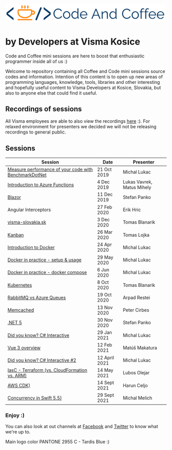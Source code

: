 ![logo.png](docs/images/logo2.png)

# by Developers at Visma Kosice

Code and Coffee mini sessions are here to boost that enthusiastic programmer inside all of us :)

Welcome to repository containing all Coffee and Code mini sessions source codes and information.
Intention of this content is to open up new areas of programming languages, knowledge, tools, libraries and other interesting and hopefully useful content to Visma Developers at Kosice, Slovakia, but also to anyone else that could find it useful.

## Recordings of sessions

All Visma employees are able to also view the recordings [here](https://drive.google.com/drive/u/1/folders/0ByFmB7T5OLmGfnpHcm50WTZYaGRYcGJrZDJMSGdRNmxkUDUwal81VDQxb2xHSzlpLVZzazQ) :).
For relaxed environment for presenters we decided we will not be releasing recordings to general public.

## Sessions

| Session | Date | Presenter |
|--------------|----------|--------------|
| [Measure performance of your code with BenchmarkDotNet](https://github.com/DevelopersVismaKosice/CodeAndCoffee/tree/master/sessions/1-Measure%20performance%20of%20your%20code%20with%20BenchmarkDotNet) | 21 Oct 2019 | Michal Lukac |
| [Introduction to Azure Functions](https://github.com/DevelopersVismaKosice/CodeAndCoffee/tree/master/sessions/2-Introduction%20to%20Azure%20Functions) | 4 Dec 2019 | Lukas Vavrek, Matus Mihely |
| [Blazor](https://github.com/DevelopersVismaKosice/CodeAndCoffee/tree/master/sessions/3-Blazor) | 11 Dec 2019 | Stefan Panko | Blazor, WebAssemply, C#, .NET
| Angular Interceptors | 27 Feb 2020 | Erik Hric |
| [visma-slovakia.sk](https://github.com/DevelopersVismaKosice/CodeAndCoffee/blob/master/sessions/5-Visma%20Slovakia/visma-slovakia.pdf) | 3 Dec 2020 | Tomas Blanarik |
| [Kanban](https://github.com/DevelopersVismaKosice/CodeAndCoffee/blob/master/sessions/6-Kanban/Kanban.pdf) | 26 Mar 2020 | Tomas Lojka |
| [Introduction to Docker](https://github.com/DevelopersVismaKosice/CodeAndCoffee/blob/master/sessions/7-Docker%20in%20Practice/Introduction%20to%20Docker.pdf) | 24 Apr 2020 | Michal Lukac |
| [Docker in practice - setup & usage](https://github.com/DevelopersVismaKosice/CodeAndCoffee/blob/master/sessions/Docker%20in%20Practice/README.Session-June-5-2020.md) | 29 May 2020 | Michal Lukac |
| [Docker in practice - docker compose](https://github.com/DevelopersVismaKosice/CodeAndCoffee/blob/master/sessions/Docker%20in%20Practice/README.Session-June-5-2020.md) | 6 Jun 2020 | Michal Lukac |
| [Kubernetes](https://github.com/DevelopersVismaKosice/CodeAndCoffee/blob/master/sessions/8-Kubernetes/README.md) | 8 Oct 2020 | Tomas Blanarik |
| [RabbitMQ vs Azure Queues](https://github.com/DevelopersVismaKosice/CodeAndCoffee/tree/master/sessions/9-RabbitMQ%20vs%20Azure%20Queues) | 19 Oct 2020 | Arpad Restei |
| [Memcached](https://github.com/DevelopersVismaKosice/CodeAndCoffee/tree/master/sessions/10-Memcached) | 13 Nov 2020 | Peter Cirbes |
| [.NET 5](https://github.com/DevelopersVismaKosice/CodeAndCoffee/tree/master/sessions/11-Dotnet5) | 30 Nov 2020 | Stefan Panko |
| [Did you know? C# Interactive](https://github.com/DevelopersVismaKosice/CodeAndCoffee/tree/master/sessions/12-Did%20you%20know%20-%20C%23/src) | 29 Jan 2021 | Michal Lukac |
| [Vue 3 overview](https://github.com/DevelopersVismaKosice/CodeAndCoffee/tree/master/sessions/13-Vue%203%20Overview/) | 12 Feb 2021 | Matúš Makatura |
| [Did you know? C# Interactive #2](https://github.com/DevelopersVismaKosice/CodeAndCoffee/tree/master/sessions/14-Did%20you%20know%20%232%20-%20C%23/src) | 12 April 2021 | Michal Lukac |
| [IasC - Terraform (vs. CloudFormation vs. ARM)](https://github.com/DevelopersVismaKosice/CodeAndCoffee/tree/master/sessions/15-IasC-Terraform-CloudFormation-Arm/) | 14 May 2021 | Lubos Olejar |
| [AWS CDK)](https://github.com/DevelopersVismaKosice/CodeAndCoffee/tree/master/sessions/15-Aws%20CDK/) | 14 Sept 2021 | Harun Celjo |
| [Concurrency in Swift 5.5)](https://github.com/DevelopersVismaKosice/CodeAndCoffee/tree/master/sessions/17-Concurrency%20in%20Swift%205.5/) | 29 Sept 2021 | Michal Melich |

### Enjoy :)

You can also look at out channels at [Facebook](https://www.facebook.com/pg/vismakosice/posts/) and [Twitter](https://twitter.com/VismaDevsSK) to know what we're up to.

Main logo color PANTONE 2955 C - Tardis Blue :)
